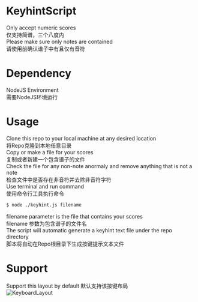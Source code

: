 # KeyhintScript
Only accept numeric scores  
仅支持简谱，三个八度内  
Please make sure only notes are contained   
请使用前确认谱子中有且仅有音符  
# Dependency  
NodeJS Environment  
需要NodeJS环境运行  
# Usage  
Clone this repo to your local machine at any desired location  
将Repo克隆到本地任意目录  
Copy or make a file for your scores  
复制或者新建一个包含谱子的文件  
Check the file for any non-note anormaly and remove anything that is not a note  
检查文件中是否存在非音符并去除非音符字符  
Use terminal and run command  
使用命令行工具执行命令  
```bash
$ node ./keyhint.js filename
```
filename parameter is the file that contains your scores  
filename 参数为包含谱子的文件名  
The script will automatic generate a keyhint text file under the repo directory  
脚本将自动在Repo根目录下生成按键提示文本文件  

# Support
Support this layout by default
默认支持该按键布局  
![KeyboardLayout](https://i.ibb.co/TwVP2ZT/layout.jpg)

